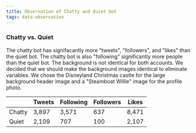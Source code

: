 ```yaml
---
title: Observation of Chatty and Quiet bot
tags: data-observation
---
```


### Chatty vs. Quiet 
The chatty bot has signifacantly more "tweets", "followers", and "likes" than the quiet bot. The chatty bot is also "following" significantly more people than the quiet bot. The background is not identical for both accounts. We decided that we should make the background images identical to eliminate variables. We chose the Disneyland Christmas castle for the large background header image and a "Steamboat Willie" image for the profile photo. 


|	   |Tweets |Following     |Followers    |Likes |
|---|---|---|---|---|
|Chatty |3,897|3,571 |637 |8,471 |
|Quiet |2,109 |707 |100 |2,107 |
